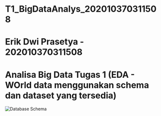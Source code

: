 # T1_BigDataAnalys_202010370311508
# Erik Dwi Prasetya - 202010370311508
# Analisa Big Data Tugas 1 (EDA - WOrld data menggunakan schema dan dataset yang tersedia)

![Database Schema]()
